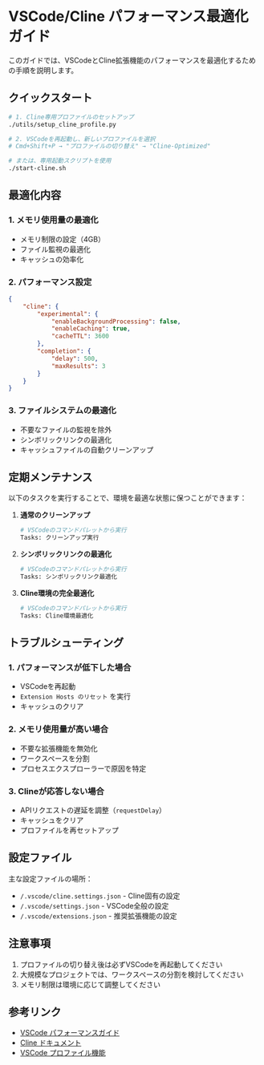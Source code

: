 # VSCode/Cline パフォーマンス最適化ガイド

このガイドでは、VSCodeとCline拡張機能のパフォーマンスを最適化するための手順を説明します。

## クイックスタート

```bash
# 1. Cline専用プロファイルのセットアップ
./utils/setup_cline_profile.py

# 2. VSCodeを再起動し、新しいプロファイルを選択
# Cmd+Shift+P → "プロファイルの切り替え" → "Cline-Optimized"

# または、専用起動スクリプトを使用
./start-cline.sh
```

## 最適化内容

### 1. メモリ使用量の最適化
- メモリ制限の設定（4GB）
- ファイル監視の最適化
- キャッシュの効率化

### 2. パフォーマンス設定
```json
{
    "cline": {
        "experimental": {
            "enableBackgroundProcessing": false,
            "enableCaching": true,
            "cacheTTL": 3600
        },
        "completion": {
            "delay": 500,
            "maxResults": 3
        }
    }
}
```

### 3. ファイルシステムの最適化
- 不要なファイルの監視を除外
- シンボリックリンクの最適化
- キャッシュファイルの自動クリーンアップ

## 定期メンテナンス

以下のタスクを実行することで、環境を最適な状態に保つことができます：

1. **通常のクリーンアップ**
   ```bash
   # VSCodeのコマンドパレットから実行
   Tasks: クリーンアップ実行
   ```

2. **シンボリックリンクの最適化**
   ```bash
   # VSCodeのコマンドパレットから実行
   Tasks: シンボリックリンク最適化
   ```

3. **Cline環境の完全最適化**
   ```bash
   # VSCodeのコマンドパレットから実行
   Tasks: Cline環境最適化
   ```

## トラブルシューティング

### 1. パフォーマンスが低下した場合
- VSCodeを再起動
- `Extension Hosts のリセット` を実行
- キャッシュのクリア

### 2. メモリ使用量が高い場合
- 不要な拡張機能を無効化
- ワークスペースを分割
- プロセスエクスプローラーで原因を特定

### 3. Clineが応答しない場合
- APIリクエストの遅延を調整（`requestDelay`）
- キャッシュをクリア
- プロファイルを再セットアップ

## 設定ファイル

主な設定ファイルの場所：

- `/.vscode/cline.settings.json` - Cline固有の設定
- `/.vscode/settings.json` - VSCode全般の設定
- `/.vscode/extensions.json` - 推奨拡張機能の設定

## 注意事項

1. プロファイルの切り替え後は必ずVSCodeを再起動してください
2. 大規模なプロジェクトでは、ワークスペースの分割を検討してください
3. メモリ制限は環境に応じて調整してください

## 参考リンク

- [VSCode パフォーマンスガイド](https://code.visualstudio.com/docs/supporting/performance)
- [Cline ドキュメント](https://github.com/cline/cline)
- [VSCode プロファイル機能](https://code.visualstudio.com/docs/editor/profiles)
